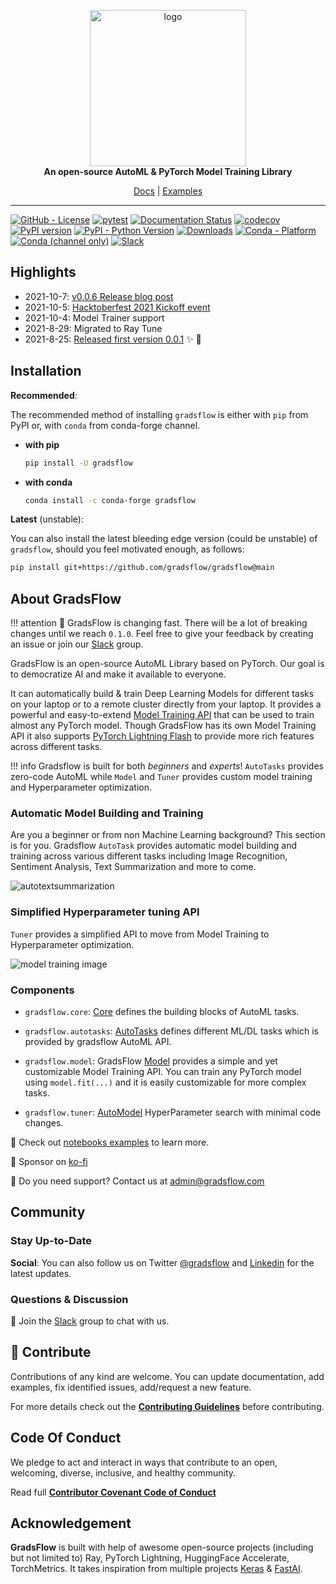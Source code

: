 <p align="center">
  <img width="250" alt="logo" src="https://ik.imagekit.io/gradsflow/logo/v2/gf-logo-gradsflow-orange_bv-f7gJu-up.svg"/>
  <br>
  <strong>An open-source AutoML & PyTorch Model Training Library</strong>
</p>
<p align="center">
  <a href="https://docs.gradsflow.com">Docs</a> |
  <a href="https://github.com/gradsflow/gradsflow/tree/main/examples">Examples</a>
</p>

---

<!--- BADGES: START --->
[![GitHub - License](https://img.shields.io/github/license/gradsflow/gradsflow?logo=github&style=flat&color=green)][#github-license]
[![pytest](https://github.com/gradsflow/gradsflow/actions/workflows/main.yml/badge.svg)][#pytest-package]
[![Documentation Status](https://readthedocs.org/projects/gradsflow/badge/?version=latest)](https://gradsflow.readthedocs.io/en/latest/?badge=latest)
[![codecov](https://codecov.io/gh/gradsflow/gradsflow/branch/main/graph/badge.svg?token=uaB2xsf3pb)](https://codecov.io/gh/gradsflow/gradsflow)
[![PyPI version](https://badge.fury.io/py/gradsflow.svg)](https://badge.fury.io/py/gradsflow)
[![PyPI - Python Version](https://img.shields.io/pypi/pyversions/gradsflow?logo=pypi&style=flat&color=blue)][#pypi-package]
[![Downloads](https://pepy.tech/badge/gradsflow)](https://pepy.tech/project/gradsflow)
[![Conda - Platform](https://img.shields.io/conda/pn/conda-forge/gradsflow?logo=anaconda&style=flat)][#conda-forge-package]
[![Conda (channel only)](https://img.shields.io/conda/vn/conda-forge/gradsflow?logo=anaconda&style=flat&color=orange)][#conda-forge-package]
[![Slack](https://img.shields.io/badge/Slack-Join%20our%20community!-orange)][#slack-package]

[#github-license]: https://github.com/gradsflow/gradsflow/blob/main/LICENSE
[#pypi-package]: https://pypi.org/project/gradsflow/
[#conda-forge-package]: https://anaconda.org/conda-forge/gradsflow
[#slack-package]: https://join.slack.com/t/gradsflow/shared_invite/zt-ulc0m0ef-xstzyowuTgYceVmFbJlBmg
[#pytest-package]: https://github.com/gradsflow/gradsflow/actions/workflows/main.yml
<!--- BADGES: END --->


## Highlights
- 2021-10-7: [v0.0.6 Release blog post](https://towardsdatascience.com/gradsflow-democratizing-ai-with-automl-9a8a75d6b7ea)
- 2021-10-5: [Hacktoberfest 2021 Kickoff event](https://youtu.be/lVtxXyCAZ-4?t=2647)
- 2021-10-4: Model Trainer support
- 2021-8-29: Migrated to Ray Tune
- 2021-8-25: [Released first version 0.0.1](https://pypi.org/project/gradsflow/) ✨ :tada:

## Installation

**Recommended**:

The recommended method of installing `gradsflow` is either with `pip` from PyPI or, with `conda` from conda-forge channel.

- **with pip**

  ```sh
  pip install -U gradsflow
  ```

- **with conda**

  ```sh
  conda install -c conda-forge gradsflow
  ```

**Latest** (unstable):

You can also install the latest bleeding edge version (could be unstable) of `gradsflow`, should you feel motivated enough, as follows:

```sh
pip install git+https://github.com/gradsflow/gradsflow@main
```

## About GradsFlow

!!! attention
    🚨 GradsFlow is changing fast. There will be a lot of breaking changes until we reach `0.1.0`.
    Feel free to give your feedback by creating an issue or join our [Slack](https://join.slack.com/t/gradsflow/shared_invite/zt-ulc0m0ef-xstzyowuTgYceVmFbJlBmg) group.

GradsFlow is an open-source AutoML Library based on PyTorch.
Our goal is to democratize AI and make it available to everyone.

It can automatically build & train Deep Learning Models for different tasks on your laptop or to a remote cluster
directly from your laptop.
It provides a powerful and easy-to-extend [Model Training API](https://docs.gradsflow.com/en/latest/gradsflow/models/model/)
that can be used to train almost any PyTorch model.
Though GradsFlow has its own Model Training API it also supports [PyTorch Lightning Flash](https://lightning-flash.readthedocs.io/en/latest)
to provide more rich features across different tasks.


!!! info
    Gradsflow is built for both *beginners* and *experts*! `AutoTasks` provides zero-code AutoML while
    `Model` and `Tuner` provides custom model training and Hyperparameter optimization.

### Automatic Model Building and Training
Are you a beginner or from non Machine Learning background? This section is for you. Gradsflow `AutoTask` provides
automatic model building and training across various different tasks
including Image Recognition, Sentiment Analysis, Text Summarization and more to come.

![autotextsummarization](https://ik.imagekit.io/gradsflow/docs/gf/autotextsummarization_9vRXj5mWG9P)


### Simplified Hyperparameter tuning API
`Tuner` provides a simplified API to move from Model Training to Hyperparameter optimization.

![model training image](https://ik.imagekit.io/gradsflow/docs/gf/gradsflow-model-training_B1HZpLFRv8.png)


### Components

- `gradsflow.core`: [Core](https://docs.gradsflow.com/en/latest/gradsflow/core/) defines the building blocks
of AutoML tasks.

- `gradsflow.autotasks`: [AutoTasks](https://docs.gradsflow.com/en/latest/gradsflow/tasks/) defines
different ML/DL tasks which is provided by gradsflow AutoML API.

- `gradsflow.model`: GradsFlow [Model](https://docs.gradsflow.com/en/latest/gradsflow/models/model/) provides a simple and
  yet customizable Model Training API.
  You can train any PyTorch model using `model.fit(...)` and it is easily customizable for more complex tasks.

- `gradsflow.tuner`: [AutoModel](https://docs.gradsflow.com/en/latest/gradsflow/tuner/) HyperParameter search with minimal code changes.


📑 Check out [notebooks examples](https://github.com/gradsflow/gradsflow/tree/main/examples/nbs) to learn more.

🧡 Sponsor on [ko-fi](https://ko-fi.com/aniketmaurya)

📧 Do you need support? Contact us at <admin@gradsflow.com>


## Community

### Stay Up-to-Date
**Social**: You can also follow us on Twitter [@gradsflow](https://twitter.com/gradsflow) and [Linkedin](https://www.linkedin.com/company/gradsflow) for the latest updates.

### Questions & Discussion
💬 Join the [Slack](https://join.slack.com/t/gradsflow/shared_invite/zt-ulc0m0ef-xstzyowuTgYceVmFbJlBmg) group to chat with us.


## 🤗 Contribute

Contributions of any kind are welcome.
You can update documentation, add examples, fix identified issues, add/request a new feature.

For more details check out the [**Contributing
Guidelines**](https://github.com/gradsflow/gradsflow/blob/master/CONTRIBUTING.md) before contributing.

## Code Of Conduct

We pledge to act and interact in ways that contribute to an open, welcoming, diverse, inclusive, and healthy community.

Read full [**Contributor Covenant Code of Conduct**](https://github.com/gradsflow/gradsflow/blob/master/CODE_OF_CONDUCT.md)

## Acknowledgement

**GradsFlow** is built with help of awesome open-source projects (including but not limited to) Ray,
PyTorch Lightning, HuggingFace Accelerate, TorchMetrics.
It takes inspiration from multiple projects [Keras](https://keras.io) & [FastAI](https://docs.fast.ai).
